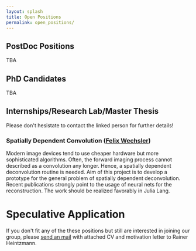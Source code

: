 ```yaml
---
layout: splash 
title: Open Positions
permalink: open_positions/
---
```



## PostDoc Positions 
TBA

## PhD Candidates 
TBA

## Internships/Research Lab/Master Thesis
Please don't hesistate to contact the linked person for further details!
### Spatially Dependent Convolution ([Felix Wechsler](https://mailhide.io/e/scBJzLBn))
Modern image devices tend to use cheaper hardware but more sophisticated algorithms.
Often, the forward imaging process cannot described as a convolution any longer.
Hence, a spatially dependent deconvolution routine is needed.
Aim of this project is to develop a prototype for the general problem of spatially dependent deconvolution.
Recent publications strongly point to the usage of neural nets for the reconstruction.
The work should be realized favorably in Julia Lang.


# Speculative Application
If you don't fit any of the these positions but still are interested in joining our group, 
please <a target="_blank" href="https://mailhide.io/e/GKDvrXdl">send an mail</a> with attached CV and motivation letter to Rainer Heintzmann.
